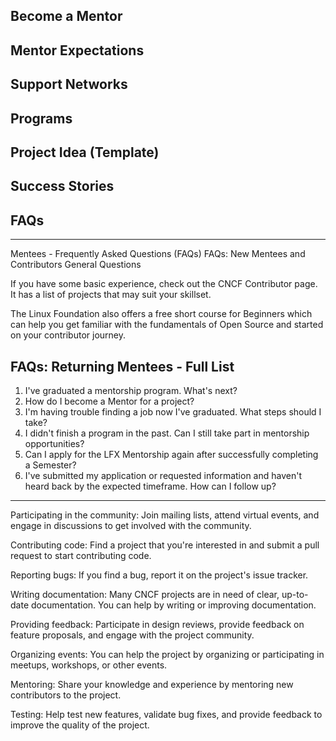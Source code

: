 ## Become a Mentor



## Mentor Expectations



## Support Networks



## Programs



## Project Idea (Template)



## Success Stories



## FAQs




---

Mentees - Frequently Asked Questions (FAQs)
FAQs: New Mentees and Contributors
General Questions



If you have some basic experience, check out the CNCF Contributor page. It has a list of projects that may suit your skillset.



The Linux Foundation also offers a free short course for Beginners which can help you get familiar with the fundamentals of Open Source and started on your contributor journey.



## FAQs: Returning Mentees - Full List

1. I've graduated a mentorship program. What's next?
1. How do I become a Mentor for a project?
1. I'm having trouble finding a job now I've graduated. What steps should I take?
1. I didn't finish a program in the past. Can I still take part in mentorship opportunities?
1. Can I apply for the LFX Mentorship again after successfully completing a Semester?
1. I've submitted my application or requested information and haven't heard back by the expected timeframe. How can I follow up?




---



Participating in the community: Join mailing lists, attend virtual events, and engage in discussions to get involved with the community.

Contributing code: Find a project that you're interested in and submit a pull request to start contributing code.

Reporting bugs: If you find a bug, report it on the project's issue tracker.

Writing documentation: Many CNCF projects are in need of clear, up-to-date documentation. You can help by writing or improving documentation.

Providing feedback: Participate in design reviews, provide feedback on feature proposals, and engage with the project community.

Organizing events: You can help the project by organizing or participating in meetups, workshops, or other events.

Mentoring: Share your knowledge and experience by mentoring new contributors to the project.

Testing: Help test new features, validate bug fixes, and provide feedback to improve the quality of the project.
